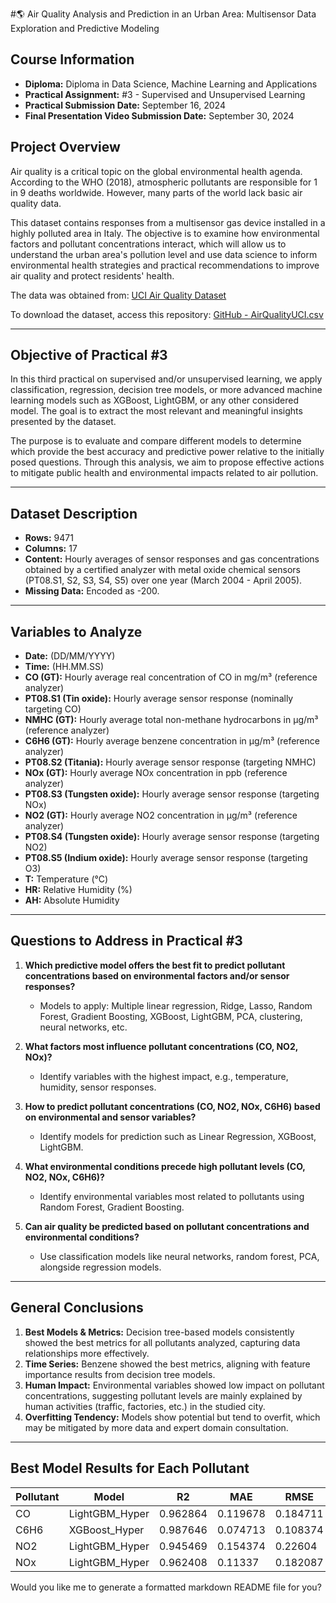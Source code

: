 #🌎 Air Quality Analysis and Prediction in an Urban Area: Multisensor Data Exploration and Predictive Modeling

## Course Information

* **Diploma:** Diploma in Data Science, Machine Learning and Applications
* **Practical Assignment:** #3 - Supervised and Unsupervised Learning
* **Practical Submission Date:** September 16, 2024
* **Final Presentation Video Submission Date:** September 30, 2024

## Project Overview

Air quality is a critical topic on the global environmental health agenda. According to the WHO (2018), atmospheric pollutants are responsible for 1 in 9 deaths worldwide. However, many parts of the world lack basic air quality data.

This dataset contains responses from a multisensor gas device installed in a highly polluted area in Italy. The objective is to examine how environmental factors and pollutant concentrations interact, which will allow us to understand the urban area's pollution level and use data science to inform environmental health strategies and practical recommendations to improve air quality and protect residents' health.

The data was obtained from: [UCI Air Quality Dataset](https://archive.ics.uci.edu/dataset/360/air+quality)

To download the dataset, access this repository:
[GitHub - AirQualityUCI.csv](https://github.com/PatriMiranda/Calidad-de-Aire/blob/main/AirQualityUCI.csv)

---

## Objective of Practical #3

In this third practical on supervised and/or unsupervised learning, we apply classification, regression, decision tree models, or more advanced machine learning models such as XGBoost, LightGBM, or any other considered model. The goal is to extract the most relevant and meaningful insights presented by the dataset.

The purpose is to evaluate and compare different models to determine which provide the best accuracy and predictive power relative to the initially posed questions. Through this analysis, we aim to propose effective actions to mitigate public health and environmental impacts related to air pollution.

---

## Dataset Description

* **Rows:** 9471
* **Columns:** 17
* **Content:** Hourly averages of sensor responses and gas concentrations obtained by a certified analyzer with metal oxide chemical sensors (PT08.S1, S2, S3, S4, S5) over one year (March 2004 - April 2005).
* **Missing Data:** Encoded as -200.

---

## Variables to Analyze

* **Date:** (DD/MM/YYYY)
* **Time:** (HH.MM.SS)
* **CO (GT):** Hourly average real concentration of CO in mg/m³ (reference analyzer)
* **PT08.S1 (Tin oxide):** Hourly average sensor response (nominally targeting CO)
* **NMHC (GT):** Hourly average total non-methane hydrocarbons in µg/m³ (reference analyzer)
* **C6H6 (GT):** Hourly average benzene concentration in µg/m³ (reference analyzer)
* **PT08.S2 (Titania):** Hourly average sensor response (targeting NMHC)
* **NOx (GT):** Hourly average NOx concentration in ppb (reference analyzer)
* **PT08.S3 (Tungsten oxide):** Hourly average sensor response (targeting NOx)
* **NO2 (GT):** Hourly average NO2 concentration in µg/m³ (reference analyzer)
* **PT08.S4 (Tungsten oxide):** Hourly average sensor response (targeting NO2)
* **PT08.S5 (Indium oxide):** Hourly average sensor response (targeting O3)
* **T:** Temperature (°C)
* **HR:** Relative Humidity (%)
* **AH:** Absolute Humidity

---

## Questions to Address in Practical #3

1. **Which predictive model offers the best fit to predict pollutant concentrations based on environmental factors and/or sensor responses?**

   * Models to apply: Multiple linear regression, Ridge, Lasso, Random Forest, Gradient Boosting, XGBoost, LightGBM, PCA, clustering, neural networks, etc.

2. **What factors most influence pollutant concentrations (CO, NO2, NOx)?**

   * Identify variables with the highest impact, e.g., temperature, humidity, sensor responses.

3. **How to predict pollutant concentrations (CO, NO2, NOx, C6H6) based on environmental and sensor variables?**

   * Identify models for prediction such as Linear Regression, XGBoost, LightGBM.

4. **What environmental conditions precede high pollutant levels (CO, NO2, NOx, C6H6)?**

   * Identify environmental variables most related to pollutants using Random Forest, Gradient Boosting.

5. **Can air quality be predicted based on pollutant concentrations and environmental conditions?**

   * Use classification models like neural networks, random forest, PCA, alongside regression models.

---

## General Conclusions

1. **Best Models & Metrics:** Decision tree-based models consistently showed the best metrics for all pollutants analyzed, capturing data relationships more effectively.
2. **Time Series:** Benzene showed the best metrics, aligning with feature importance results from decision tree models.
3. **Human Impact:** Environmental variables showed low impact on pollutant concentrations, suggesting pollutant levels are mainly explained by human activities (traffic, factories, etc.) in the studied city.
4. **Overfitting Tendency:** Models show potential but tend to overfit, which may be mitigated by more data and expert domain consultation.

---

## Best Model Results for Each Pollutant

| Pollutant | Model           | R2       | MAE      | RMSE     |
| --------- | --------------- | -------- | -------- | -------- |
| CO        | LightGBM\_Hyper | 0.962864 | 0.119678 | 0.184711 |
| C6H6      | XGBoost\_Hyper  | 0.987646 | 0.074713 | 0.108374 |
| NO2       | LightGBM\_Hyper | 0.945469 | 0.154374 | 0.22604  |
| NOx       | LightGBM\_Hyper | 0.962408 | 0.11337  | 0.182087 |



Would you like me to generate a formatted markdown README file for you?

